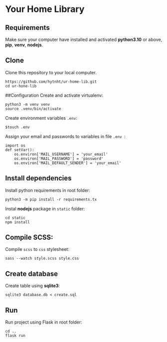 # Your Home Library

## Requirements
Make sure your computer have installed and activated **python3.10** or above, **pip**, **venv**, **nodejs**. 

## Clone
Clone this repository to your local computer.
```shell script
https://github.com/hytnht/ur-home-lib.git
cd ur-hone-lib
```
##Configuration
Create and activate virtualenv:
```shell script
python3 -m venv venv
source .venv/bin/activate
```
Create environment variables `.env`:
```shell script
$touch .env
```
Assign your email and passwords to variables in file `.env `:
```shell script
import os
def setVar():
    os.environ['MAIL_USERNAME'] = 'your_email'
    os.environ['MAIL_PASSWORD'] = 'password'
    os.environ['MAIL_DEFAULT_SENDER'] = 'your_email'

```
## Install dependencies
Install python requirements in root folder:
```shell script
python3 -m pip install -r requirements.tx
```
Instal **nodejs** package in `static` folder:
```shell script
cd static
npm install
```
## Compile SCSS:
Compile `scss` to `css` stylesheet:
```shell script
sass --watch style.scss style.css
```
## Create database
Create table using **sqlite3**:
```shell script
sqlite3 database.db < create.sql
```
## Run
Run project using Flask in root folder:
```shell script
cd ..
flask run 
```



